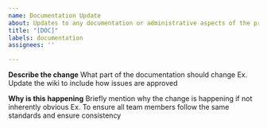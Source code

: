 ```yaml
---
name: Documentation Update
about: Updates to any documentation or administrative aspects of the project
title: "[DOC]"
labels: documentation
assignees: ''

---
```


**Describe the change**
What part of the documentation should change
Ex. Update the wiki to include how issues are approved

**Why is this happening**
Briefly mention why the change is happening if not inherently obvious
Ex.  To ensure all team members follow the same standards and ensure consistency
